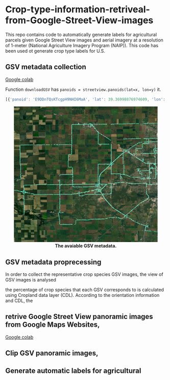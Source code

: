 # Crop-type-information-retriveal-from-Google-Street-View-images

This repo contains code to automatically generate labels for agricultural parcels given Google Street View images and aerial imagery at a resolution of 1-meter (National Agriculture Imagery Program (NAIP)). This code has been used ot generate crop type labels for U.S.

## GSV metadata collection 
[Google colab](https://colab.research.google.com/drive/1WsbVxqH2A7FrLV7guVRx4HaEU6cwz2aJ#scrollTo=dxYrIqi1AmZG&line=1&uniqifier=1)

Function `downloadGSV` has `panoids = streetview.panoids(lat=x, lon=y)` it.

```javascript
[{'panoid': 'E9DDnTQsKTcgpH9NHI6MaA', 'lat': 39.36998876974609, 'lon': -91.47946938753894, 'year': 2009, 'month': 3}, {'panoid': '17hKTtanmJahKVoRW2K25w', 'lat': 39.36997271381018, 'lon': -91.47946938753894, 'year': 2021, 'month': 12}, {'panoid': '3Tm5g6lPAjClKQEdQIqc5g', 'lat': 39.36984071070807, 'lon': -91.47946909232498}, {'panoid': 'brlitF-PRFlM4mK_VYbHFg', 'lat': 39.3701044774849, 'lon': -91.47946983035992}, {'panoid': 'piNgln2_TUk-iKbqTzNkzA', 'lat': 39.36957715579746, 'lon': -91.47947027318088}, {'panoid': 'KWthHUJiJvfeCRwLSqQaAA', 'lat': 39.36970869798013, 'lon': -91.47946953514592}, {'panoid': 'ASq1hW2FU34tsX8dsr5pYw', 'lat': 39.37023608736976, 'lon': -91.4794699041634}, {'panoid': 'eOPsj4WZYJABlikxXgazUQ', 'lat': 39.37036659341757, 'lon': -91.47946968275292}]
```

<p align="center">
  <img src="src/GSV_metadata.jpg" width="450">
  <br>
  <b>The avaiable GSV metadata.</b>
</p>

## GSV metadata proprecessing
In order to collect the representative crop species GSV images, the view of GSV images is analysed 

the percentage of crop species that each GSV corresponds to is calculated using Cropland data layer (CDL). According to the orientation information and CDL, the 


## retrive Google Street View panoramic images from Google Maps Websites, 
[Google colab](https://colab.research.google.com/drive/1WsbVxqH2A7FrLV7guVRx4HaEU6cwz2aJ#scrollTo=2y4QtgcoA9De&line=1&uniqifier=1)

## Clip GSV panoramic images, 

## Generate automatic labels for agricultural 
